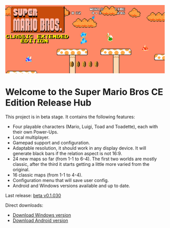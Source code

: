 ![alt text](ReadmeImage.png)

# Welcome to the Super Mario Bros CE Edition Release Hub

This project is in beta stage. It contains the following features:

- Four playable characters (Mario, Luigi, Toad and Toadette), each with their own Power-Ups.
- Local multiplayer.
- Gamepad support and configuration.
- Adaptable resolution, it should work in any display device. It will generate black bars if the relation aspect is not 16:9.
- 24 new maps so far (from 1-1 to 6-4). The first two worlds are mostly classic, after the third it starts getting a little more varied from the original.
- 16 classic maps (from 1-1 to 4-4).
- Configuration menu that will save user config.
- Android and Windows versions available and up to date.

Last release: [beta v0.1.030](https://github.com/DlukKnight/Super-Mario-Bros-CE-Edition---Public-Releases/releases/tag/v0.1.030-beta)

Direct downloads:
- [Download Windows version](https://github.com/DlukKnight/Super-Mario-Bros-CE-Edition---Public-Releases/releases/download/v0.1.030-beta/Super.Mario.Bros.CE.Edition.Beta.-.Windows.zip)
- [Download Android version](https://github.com/DlukKnight/Super-Mario-Bros-CE-Edition---Public-Releases/releases/download/v0.1.030-beta/Super_Mario_Bros_CE_Edition.Main.apk)
